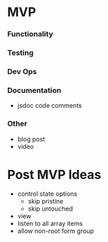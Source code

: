 # MVP

### Functionality

### Testing

### Dev Ops

### Documentation
- jsdoc code comments

### Other
- blog post
- video


# Post MVP Ideas
- control state options
  - skip pristine
  - skip untouched
- view
- listen to all array items
- allow non-root form group